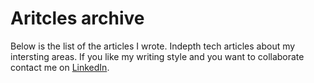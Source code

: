 # Aritcles archive

Below is the list of the articles I wrote. Indepth tech articles about my intersting areas. If you like my writing style and you want to collaborate contact me on [LinkedIn](https://www.linkedin.com/in/eyal-yaacov-7900b221/).
